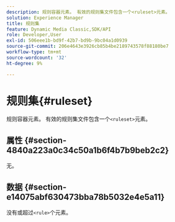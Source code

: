 ```yaml
---
description: 规则容器元素。 有效的规则集文件包含一个<ruleset>元素。
solution: Experience Manager
title: 规则集
feature: Dynamic Media Classic,SDK/API
role: Developer,User
exl-id: 506eee1b-bd9f-42b7-bd9b-9bc04a1d0939
source-git-commit: 206e4643e3926cb85b4be2189743578f88180be7
workflow-type: tm+mt
source-wordcount: '32'
ht-degree: 9%

---
```


# 规则集{#ruleset}

规则容器元素。 有效的规则集文件包含一个`<ruleset>`元素。

## 属性 {#section-4840a223a0c34c50a1b6f4b7b9beb2c2}

无。

## 数据 {#section-e14075abf630473bba78b5032e4e5a11}

没有或超过`<rule>`个元素。
